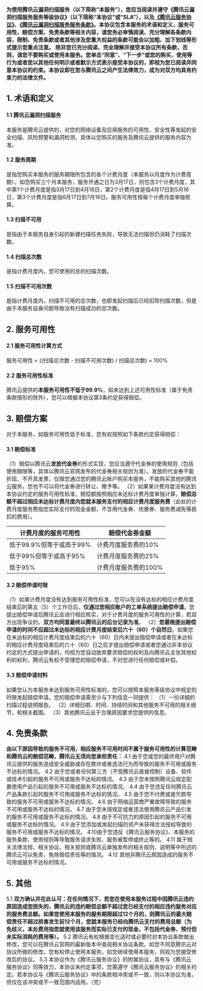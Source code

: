 **为使用腾讯云漏洞扫描服务（以下简称“本服务”），您应当阅读并遵守《腾讯云漏洞扫描服务服务等级协议》（以下简称“本协议”或“SLA”），以及[《腾讯云服务协议》](https://cloud.tencent.com/document/product/301/1967)、[《腾讯云漏洞扫描服务服务条款》](https://cloud.tencent.com/document/product/692/81774)。本协议包含本服务的术语和定义、服务可用性、赔偿方案、免责条款等相关内容，请您务必审慎阅读、充分理解各条款内容，限制、免责条款或者其他涉及您重大权益的条款可能会以加粗、加下划线等形式提示您重点注意。**
**除非您已充分阅读、完全理解并接受本协议所有条款，否则，请您不要购买或使用本服务。您单击“同意”、“下一步”或您的购买、使用等行为或者您以其他任何明示或者默示方式表示接受本协议的，即视为您已阅读并同意本协议的约束。本协议即在您与腾讯云之间产生法律效力，成为对双方均具有约束力的法律文件。**


## 1. 术语和定义
#### 1.1 腾讯云漏洞扫描服务
本服务是腾讯云提供的，对您的网络设备及应用服务的可用性、安全性等发起的安全扫描、风险预警和漏洞检测，具体以您购买的服务及腾讯云提供的服务内容为准。
#### 1.2 服务周期
是指您购买本服务的服务期限所包含的各个计费月度（本服务以月度作为计费周期），如您购买三个月本服务，服务开通之日为3月17日，则包含3个计费月度，其中第1个计费月度是指3月17日到4月16日，第2个计费月度是指4月17日到5月16日，第3个计费月度是指6月17日到7月16日。服务可用性按每个计费月度单独核算。
#### 1.3 扫描不可用
是指由于本服务自身引起的新建扫描任务失败，导致无法扫描但仍消耗了扫描次数。
#### 1.4 扫描总次数
是指计费月度内，您可使用的总的扫描次数。
#### 1.5 扫描不可用次数
是指计费月度内，扫描不可用的总次数，也即发起扫描后已经扣除扫描次数，但是由于本服务自身问题导致没有扫描成功的总次数。

## 2. 服务可用性
#### 2.1 服务可用性计算方式
服务可用性 = ((扫描总次数 - 扫描不可用次数) / 扫描总次数) × 100%
#### 2.2 服务可用性标准
腾讯云提供的**本服务可用性不低于99.9%**，如未达到上述可用性标准（属于免责条款情形的除外），您可以根据本协议第3条约定获得赔偿。

## 3. 赔偿方案
对于本服务，如服务可用性低于标准，您有权按照如下条款约定获得赔偿：
#### 3.1 赔偿标准
（1）赔偿以腾讯云**发放代金券**的形式实现，您应当遵守代金券的使用规则（包括使用期限等，具体以腾讯云官网发布的代金券相关规则为准）。发放的代金券不能折现、不开具发票，仅限您通过您的腾讯云账户购买本服务，不能购买其他的腾讯云服务，您也不可以将代金券进行转让、赠予等。
（2）如果某计费月度没有达到本协议约定的服务可用性标准，赔偿额按照相应未达标计费月度单独计算，**赔偿总额不超过相应未达标计费月度内您就本服务支付的相应计费月度服务费**（此处的计费月度服务费指您实际支付的现金金额，不含用代金券、优惠券、服务费减免等抵扣的费用）。

| 计费月度的服务可用性     | 赔偿代金券金额       |
| ------------------------ | -------------------- |
| 低于99.9%但等于或高于99% | 计费月度服务费的10%  |
| 低于99%但等于或高于95%   | 计费月度服务费的25%  |
| 低于95%                  | 计费月度服务费的100% |

#### 3.2 赔偿申请时限
（1）如某计费月度没有达到服务可用性标准，您可以在没有达标的相应计费月度结束后的第五（5）个工作日后，**仅通过您相应账户的工单系统提出赔偿申请**。您提出赔偿申请后腾讯云会进行相应核实，对于计费月度的服务可用性的计算，若双方出现争议的，**双方均同意最终以腾讯云的后台记录为准**。
（2）**您最晚提出赔偿申请的时间不应超过未达标的相应计费月度结束后六十（60）个自然日**。如果您在未达标的相应计费月度结束后的六十（60）日内未提出赔偿申请或者在未达标的相应计费月度结束后的六十（60）日之后才提出赔偿申请或者您通过非本协议约定的方式提出申请的，均视为您自动放弃要求赔偿的权利及向腾讯云主张其他权利的权利，腾讯云有权不受理您的赔偿申请，不对您进行任何赔偿或补偿。
#### 3.3 赔偿申请材料
如果您认为本服务未达到服务可用性标准的，您可以按照本服务等级协议中规定的时限发起赔偿申请。您的赔偿申请需至少与下列信息一同提供：
（1）一份详细的扫描过程说明报告。
（2）详细日期、时间、持续时间和其他服务不可用的相关细节，和相关截图。
（3）其他腾讯云出于合理原因要求您提供的信息。

## 4. 免责条款
**由以下原因导致的服务不可用，相应服务不可用时间不属于服务可用性的计算范畴和腾讯云的赔偿范畴，腾讯云无须向您承担责任：**
4.1 由于您或您的最终用户对腾讯云提供的服务造成安全威胁或存在欺诈或者违法行为而导致的服务不可用或服务不达标的情况。
4.2 由于您或者任何第三方（不受腾讯云直接控制）设备、软件或技术引起的服务不可用或服务不达标的情况。
4.3 由于您未按照腾讯云规定配置使用产品引起的服务不可用或服务不达标的情况。
4.4 由于您违反任何腾讯云产品条款引起的服务不可用或服务不达标的情况。
4.5 由于您不付费或是欠款导致的服务不可用或服务不达标的情况。
4.6 由于网络运营商严重故障导致的服务不可用或服务不达标的情况。
4.7 由于您未按规定或者违法使用腾讯云产品引发的服务不可用或服务不达标的情况。
4.8 由于不可抗力的原因引起的服务不可用或服务不达标的情况。
4.9 由于您添加或发起扫描的资产未获得合法授权导致的服务不可用或服务不达标的情况。
4.10由于您违反《腾讯云服务协议》、本服务的服务条款、使用规则等导致服务请求失败、服务被暂停或终止等的。
4.11 属于相关法律法规、相关协议、相关规则或腾讯云单独发布的相关规则、说明等中所述的腾讯云可以免责、免除赔偿责任等的情况。
4.12 其他非腾讯云原因造成的服务不可用或服务不达标的情况。

## 5. 其他
5.1 **双方确认并在此认可：在任何情况下，若您在使用本服务过程中因腾讯云违约原因造成您损失的，腾讯云的违约赔偿总额不超过您已经支付的相应违约服务对应的服务费总额。如果您使用本服务的服务期限超过12个月的，则腾讯云的最大赔偿责任不超过损害发生前12个月，您就本服务已经向腾讯云支付的费用总额（为免歧义，本处费用指您就使用该服务而实际已支付的现金，不包括代金券、预付但未实际消耗的费用等）。**
5.2 腾讯云有权根据变化适时或必要时对本协议条款做出修改，您可以在腾讯云官网的最新版本中查阅相关协议条款。如您不同意腾讯云对协议所做的修改，您有权停止使用本服务，如您继续使用本服务，则视为您接受修改后的协议。
5.3 本协议作为《腾讯云服务协议》的附属协议，具有与《腾讯云服务协议》同等效力，本协议未约定事项，您需遵守《腾讯云服务协议》的相关约定。若本协议与《腾讯云服务协议》中的条款相冲突或不一致，则以本协议为准，但仅在该冲突或不一致范围内适用。（完）
